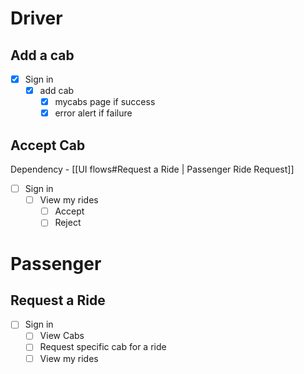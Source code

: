 # Driver
## Add a cab
- [x] Sign in
	- [x] add cab
		- [x] mycabs page if success
		- [x] error alert if failure
## Accept Cab
Dependency - [[UI flows#Request a Ride | Passenger Ride Request]]
- [ ] Sign in
	- [ ] View my rides
		- [ ] Accept 
		- [ ] Reject
# Passenger
## Request a Ride
- [ ] Sign in
	- [ ] View Cabs
	- [ ] Request specific cab for a ride
	- [ ] View my rides
